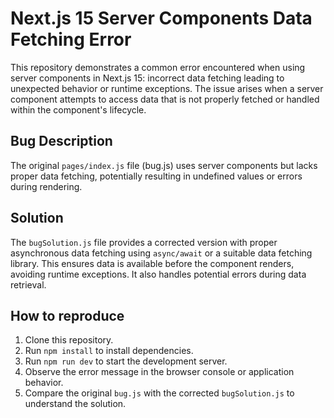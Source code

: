 # Next.js 15 Server Components Data Fetching Error

This repository demonstrates a common error encountered when using server components in Next.js 15: incorrect data fetching leading to unexpected behavior or runtime exceptions.  The issue arises when a server component attempts to access data that is not properly fetched or handled within the component's lifecycle.

## Bug Description
The original `pages/index.js` file (bug.js) uses server components but lacks proper data fetching, potentially resulting in undefined values or errors during rendering.

## Solution
The `bugSolution.js` file provides a corrected version with proper asynchronous data fetching using `async/await` or a suitable data fetching library.  This ensures data is available before the component renders, avoiding runtime exceptions.  It also handles potential errors during data retrieval.

## How to reproduce
1. Clone this repository.
2. Run `npm install` to install dependencies.
3. Run `npm run dev` to start the development server.
4. Observe the error message in the browser console or application behavior.
5. Compare the original `bug.js` with the corrected `bugSolution.js` to understand the solution.
